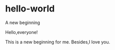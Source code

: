 # hello-world
A new beginning

Hello,everyone!

This is a new beginning for me.
Besides,I love you.

